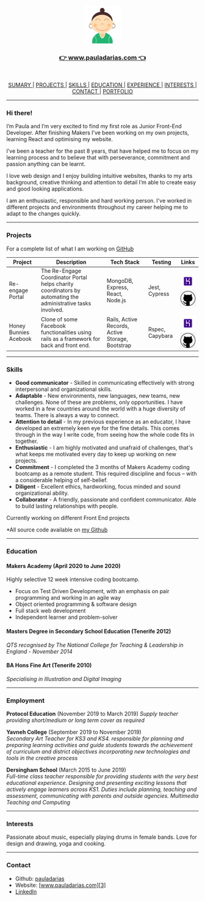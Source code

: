  <br>
<p align="center">
  <a href="https://www.pauladarias.com">
    <img  src="https://github.com/pauladarias/CV/blob/master/images%20/paula_white.png" alt="Paula" width="20%">                                                                                                                          
    <h3 align="center" style="color: green" >👉  www.pauladarias.com  👈 </h3></a>

</p>

<br>

<div align="center">
  
[ SUMARY ](#sumary) |
[ PROJECTS ](#projects) |
[ SKILLS ](#skills) |
[ EDUCATION ](#education) |
[ EXPERIENCE ](#experience) |
[ INTERESTS ](#interests) |
[ CONTACT ](#contact)  |
[ PORTFOLIO ](https://www.pauladarias.com)

</div>

---

### <a name="summary">Hi there!</a>


I’m Paula and I’m very excited to find my first role as Junior Front-End Developer. After finishing Makers I’ve been working on my own projects, learning React and optimising my website. 

I’ve been a teacher for the past 8 years, that have helped me to focus on my learning process and to believe that with perseverance, commitment and passion anything can be learnt. 

I love web design and I enjoy building intuitive websites, thanks to my arts background, creative thinking and attention to detail I’m able to create easy and good looking applications. 

I am an enthusiastic, responsible and hard working person. I've worked in different projects and environments throughout my career helping me to adapt to the changes quickly.


---

### <a name="PROJECTS">Projects</a>

For a complete list of what I am working on [GitHub](https://github.com/pauladarias)

| Project               | Description                                                                                                  | Tech Stack                                       | Testing         | Links                                                                                                                                                                                                                                                                                                                                                                     |
| --------------------- | ------------------------------------------------------------------------------------------------------------ | ------------------------------------------------ | --------------- | ------------------------------------------------------------------------------------------------------------------------------------------------------------------------------------------------------------------------------------------------------------------------------------------------------------------------------------------------------------------------- |
| Re-engage Portal      | The Re-Engage Coordinator Portal helps charity coordinators by automating the administrative tasks involved. | MongoDB, Express, React, Node.js                 | Jest, Cypress   | <a href="https://charity2020.herokuapp.com/admin/login"><img alt="heroku" src="https://github.com/pauladarias/CV/blob/master/images%20/heroku_logo.png" height="42" width="42"> </a><a href="https://github.com/Tracht/charity-apr2020"><img alt="github" src="https://github.com/pauladarias/CV/blob/master/images%20/github_logo.png" height="42" width="42"> </a>      |
| Honey Bunnies Acebook | Clone of some Facebook functionalities using rails as a framework for back and front end.                    | Rails, Active Records, Active Storage, Bootstrap | Rspec, Capybara | <a href="https://acebook-honeybunnies.herokuapp.com/"><img alt="heroku" src="https://github.com/pauladarias/CV/blob/master/images%20/heroku_logo.png" height="42" width="42"> </a><a href="https://github.com/cmb84scd/acebook-HoneyBunnies"><img alt="github" src="https://github.com/pauladarias/CV/blob/master/images%20/github_logo.png" height="42" width="42"> </a> |

---

### <a name="skills">Skills</a>

- **Good communicator** - Skilled in communicating effectively with strong interpersonal and organizational skills.
- **Adaptable** - New environments, new languages, new teams, new challenges. None of these are problems, only opportunities. I have worked in a few countries around the world with a huge diversity of teams. There is always a way to connect.
- **Attention to detail** - In my previous experience as an educator, I have developed an extremely keen eye for the fine details. This comes through in the way I write code, from seeing how the whole code fits in together.
- **Enthusiastic** - I am highly motivated and unafraid of challenges, that's what keeps me motivated every day to keep up working on new projects.
- **Commitment** - I completed the 3 months of Makers Academy coding bootcamp as a remote student. This required discipline and focus – with a considerable helping of self-belief.
- **Diligent** - Excellent ethics, hardworking, focus minded and sound organizational ability.
- **Collaborator** - A friendly, passionate and confident communicator. Able to build lasting relationships with people.

Currently working on different Front End projects

\*All source code available on [my Github](https://github.com/pauladarias)

---

### <a name="education">Education</a>

#### Makers Academy (April 2020 to June 2020)

Highly selective 12 week intensive coding bootcamp.

- Focus on Test Driven Development, with an emphasis on pair programming and working in an agile way
- Object oriented programming & software design
- Full stack web development
- Independent learner and problem-solver

#### Masters Degree in Secondary School Education (Tenerife 2012)

_QTS recognised by The National College for Teaching & Leadership in England - November 2014_

#### BA Hons Fine Art (Tenerife 2010)

_Specialising in Illustration and Digital Imaging_

---

### <a name="employment">Employment</a>

**Protocol Education** (November 2019 to March 2019)
_Supply teacher providing short/medium or long
term cover as required_

**Yavneh College** (September 2019 to November 2019)  
_Secondary Art Teacher for KS3 and KS4. responsible for planning and preparing learning activities and guide students towards the achievement of curriculum and district objectives incorporating new technologies and tools in the creative process_

**Dersingham School** (March 2015 to June 2019)  
_Full-time class teacher responsible for providing students with the very best educational experience. Designing and presenting exciting lessons that actively engage learners across KS1. Duties include planning, teaching and assessment, communicating with parents and outside agencies. Multimedia Teaching and Computing_

---

### <a name="interests">Interests</a>

Passionate about music, especially playing drums in female bands. Love for design and drawing, yoga and cooking.

---

### <a name="contact">Contact</a>

- Github: [pauladarias][1]
- Website: [www.pauladarias.com][3]
- [LinkedIn](https://www.linkedin.com/in/paula-darias-a10317117/)

[1]: https://github.com/pauladarias
[2]: https://www.linkedin.com/in/paula-darias-a10317117/
[3]: https://www.pauladarias.com/

